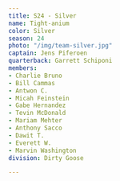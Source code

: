 ```yaml
---
title: S24 - Silver
name: Tight-anium
color: Silver
season: 24
photo: "/img/team-silver.jpg"
captain: Jens Piferoen
quarterback: Garrett Schiponi
members:
- Charlie Bruno
- Bill Cammas
- Antwon C.
- Micah Feinstein
- Gabe Hernandez
- Tevin McDonald
- Mariam Mehter
- Anthony Sacco
- Dawit T.
- Everett W.
- Marvin Washington
division: Dirty Goose

---
```

